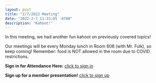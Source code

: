 ```yaml
---
layout: post
title: "2/7/2022 Meeting"
date: "2022-2-7 11:33:05 -0700"
description: "Kahoot!"
---
```


In this meeting, we had another fun kahoot on previously covered topics!

Our meetings will be every Monday lunch in Room 608 (with Mr. Fulk), so keep coming! Remember: food is NOT allowed in the room due to COVID restrictions.

**Sign in for Attendance Here:** [click to sign in](http://tinyurl.com/lhscsattendance)

**Sign up for a member presentation!** [click to sign up](http://tinyurl.com/csclubmember2021)



